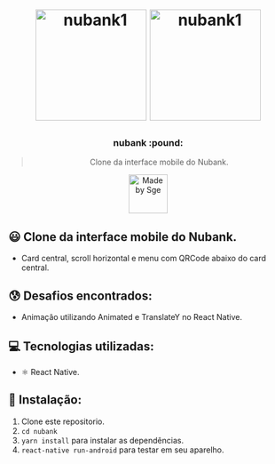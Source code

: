 <h1 align="center">
    <img alt="nubank1" src="https://i.imgur.com/bylsCAS.jpg" width="200" heigth="416" />
    <img alt="nubank1" src="https://i.imgur.com/Rv4OaL3.jpg" width="200" heigth="416" />
</h1>

<h3 align="center">
  nubank :pound:
</h3>

<blockquote align="center">Clone da interface mobile do Nubank.</blockquote>

<p align="center">
  <a href="http://sgeinformatica.com.br/">
    <img alt="Made by Sge" src="https://i.imgur.com/Dm7Xym9.png" width="70" heigth="20">
  </a>
</p>

## :smiley: Clone da interface mobile do Nubank.

- Card central, scroll horizontal e menu com QRCode abaixo do card central.

## :cold_sweat: Desafios encontrados:

- Animação utilizando Animated e TranslateY no React Native.

## :computer: Tecnologias utilizadas:

- ⚛️ React Native.

## :dvd: Instalação:

1. Clone este repositorio.
2. `cd nubank`<br />
3. `yarn install` para instalar as dependências.<br />
4. `react-native run-android` para testar em seu aparelho.<br />
